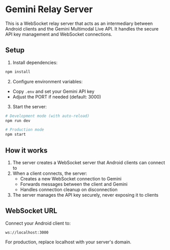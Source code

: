 # Gemini Relay Server

This is a WebSocket relay server that acts as an intermediary between Android clients and the Gemini Multimodal Live API. It handles the secure API key management and WebSocket connections.

## Setup

1. Install dependencies:
```bash
npm install
```

2. Configure environment variables:
- Copy `.env` and set your Gemini API key
- Adjust the PORT if needed (default: 3000)

3. Start the server:
```bash
# Development mode (with auto-reload)
npm run dev

# Production mode
npm start
```

## How it works

1. The server creates a WebSocket server that Android clients can connect to
2. When a client connects, the server:
   - Creates a new WebSocket connection to Gemini
   - Forwards messages between the client and Gemini
   - Handles connection cleanup on disconnection
3. The server manages the API key securely, never exposing it to clients

## WebSocket URL

Connect your Android client to:
```
ws://localhost:3000
```

For production, replace localhost with your server's domain.
